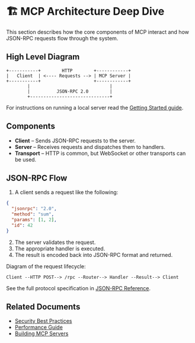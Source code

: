 # 🏗️ MCP Architecture Deep Dive

This section describes how the core components of MCP interact and how JSON-RPC requests flow through the system.

## High Level Diagram
```text
+-----------+        HTTP        +------------+
|   Client  | <---- Requests --> | MCP Server |
+-----------+                    +------------+
        |                              |
        |          JSON-RPC 2.0        |
        +------------------------------+
```
For instructions on running a local server read the [Getting Started guide](getting-started.md).

## Components
- **Client** – Sends JSON-RPC requests to the server.
- **Server** – Receives requests and dispatches them to handlers.
- **Transport** – HTTP is common, but WebSocket or other transports can be used.

## JSON-RPC Flow
1. A client sends a request like the following:
```json
{
  "jsonrpc": "2.0",
  "method": "sum",
  "params": [1, 2],
  "id": 42
}
```
2. The server validates the request.
3. The appropriate handler is executed.
4. The result is encoded back into JSON-RPC format and returned.

Diagram of the request lifecycle:
```text
Client --HTTP POST--> /rpc --Router--> Handler --Result--> Client
```
See the full protocol specification in [JSON-RPC Reference](api-reference/json-rpc.md).

## Related Documents
- [Security Best Practices](security.md)
- [Performance Guide](performance.md)
- [Building MCP Servers](building-servers.md)
